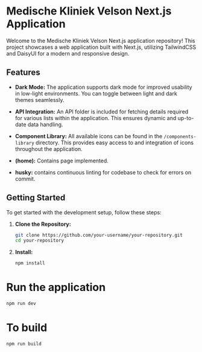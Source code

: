 # Medische Kliniek Velson Next.js Application

Welcome to the Medische Kliniek Velson Next.js application repository! This project showcases a web application built with Next.js, utilizing TailwindCSS and DaisyUI for a modern and responsive design.

## Features

- **Dark Mode:** The application supports dark mode for improved usability in low-light environments. You can toggle between light and dark themes seamlessly.

- **API Integration:** An API folder is included for fetching details required for various lists within the application. This ensures dynamic and up-to-date data handling.

- **Component Library:** All available icons can be found in the `/components-library` directory. This provides easy access to and integration of icons throughout the application.

- **(home):** Contains page implemented.

- **husky:** contains continuous linting for codebase to check for errors on commit.

## Getting Started

To get started with the development setup, follow these steps:

1. **Clone the Repository:**

   ```bash
   git clone https://github.com/your-username/your-repository.git
   cd your-repository
   ```
2. **Install:**
   ```bash
   npm install
   ```

# Run the application

   ```bash
   npm run dev
   ```

# To build

   ```
   npm run build
   ```
